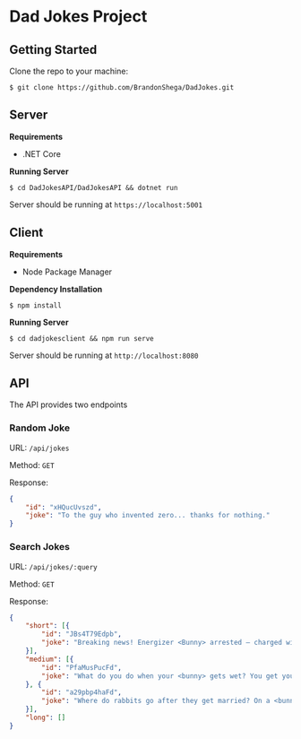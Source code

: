 # Dad Jokes Project

## Getting Started

Clone the repo to your machine:
```shell
$ git clone https://github.com/BrandonShega/DadJokes.git
```

## Server

**Requirements**
* .NET Core

**Running Server**
```shell
$ cd DadJokesAPI/DadJokesAPI && dotnet run
```

Server should be running at `https://localhost:5001`

## Client

**Requirements**
* Node Package Manager

**Dependency Installation**
```shell
$ npm install
```

**Running Server**
```shell
$ cd dadjokesclient && npm run serve
```

Server should be running at `http://localhost:8080`

## API

The API provides two endpoints

### Random Joke

URL: `/api/jokes`

Method: `GET`

Response:
```json
{
	"id": "xHQucUvszd",
	"joke": "To the guy who invented zero... thanks for nothing."
}
```

### Search Jokes

URL: `/api/jokes/:query`

Method: `GET`

Response:
```json
{
	"short": [{
		"id": "JBs4T79Edpb",
		"joke": "Breaking news! Energizer <Bunny> arrested – charged with battery."
	}],
	"medium": [{
		"id": "PfaMusPucFd",
		"joke": "What do you do when your <bunny> gets wet? You get your hare dryer."
	}, {
		"id": "a29pbp4haFd",
		"joke": "Where do rabbits go after they get married? On a <bunny>-moon."
	}],
	"long": []
}
```
